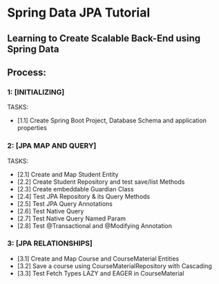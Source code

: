 # Spring Data JPA Tutorial 
## Learning to Create Scalable Back-End using Spring Data

## Process:

### 1: [INITIALIZING]
TASKS:
- [1.1] Create Spring Boot Project, Database Schema and application properties

### 2: [JPA MAP AND QUERY]
TASKS:
- [2.1] Create and Map Student Entity
- [2.2] Create Student Repository and test save/list Methods
- [2.3] Create embeddable Guardian Class
- [2.4] Test JPA Repository & its Query Methods
- [2.5] Test JPA Query Annotations
- [2.6] Test Native Query
- [2.7] Test Native Query Named Param
- [2.8] Test @Transactional and @Modifying Annotation

### 3: [JPA RELATIONSHIPS]
- [3.1] Create and Map Course and CourseMaterial Entities 
- [3.2] Save a course using CourseMaterialRepository with Cascading
- [3.3] Test Fetch Types LAZY and EAGER in CourseMaterial


